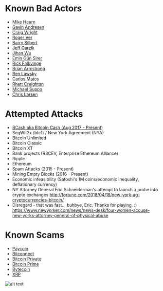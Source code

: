 <!-- TITLE: Darkside Bitcoin -->
<!-- SUBTITLE: Keeping track of attacks against bitcoin and those behind them -->


# Known Bad Actors

* [Mike Hearn](https://darksidebtc.com/mike-hearn)
* [Gavin Andresen](https://darksidebtc.com/gavin-andresen)
* [Craig Wright](https://darksidebtc.com/craig-wright)
* [Roger Ver](https://darksidebtc.com/roger-ver)
* [Barry Silbert](https://darksidebtc.com/barry-silbert)
* [Jeff Garzik](https://darksidebtc.com/jeff-garzik)
* [Jihan Wu](https://darksidebtc.com/jihan-wu)
* [Emin Gün Sirer](https://darksidebtc.com/emin-gun-sirer)
* [Rick Falkvinge](https://darksidebtc.com/rick-falkvinge)
* [Brian Armstrong](https://darksidebtc.com/brian-armstrong)
* [Ben Lawsky](https://darksidebtc.com/benjamin-lawsky)
* [Carlos Matos](https://darksidebtc.com/carlos-matos)
* [Rhett Creighton](https://darksidebtc.com/rhett-creighton)
* [Michael Suppo](https://darksidebtc.com/michael-suppo)
* [Chris Larsen](https://darksidebtc.com/chris-larsen)

# Attempted Attacks

* [BCash aka Bitcoin Cash (Aug 2017 - Present)](https://darksidebtc.com/bcash)
* SegWit2x (btc1) / New York Agreement (NYA)
* Bitcoin Unlimited
* Bitcoin Classic
* Bitcoin XT
* Bank projects (R3CEV, Enterprise Ethereum Alliance)
* Ripple
* Ethereum
* Spam Attacks (2015 - Present) 
* Mining Empty Blocks (2016 - Present) 
* Economic infeasibility (Satoshi's 1M coins/economic inequality, deflationary currency)
* NY Attorney General Eric Schneiderman's attempt to launch a probe into crypto exchanges http://fortune.com/2018/04/18/new-york-ag-cryptocurrencies-bitcoin/
* Disregard - that was fast... buhbye, Eric. Thanks for playing. :) https://www.newyorker.com/news/news-desk/four-women-accuse-new-yorks-attorney-general-of-physical-abuse


# Known Scams
* [Paycoin](https://darksidebtc.com/paycoin)
* [Bitconnect](https://darksidebtc.com/bitconnect)
* [Bitcoin Private](https://darksidebtc.com/bitcoin-private)
* [Bitcoin Prime](https://darksidebtc.com/bitcoin-prime)
* [Bytecoin](https://darksidebtc.com/bytecoin)
* [XRP](https://darksidebtc.com/XRP)


![alt text](https://res.cloudinary.com/doohickey/image/upload/v1517938258/darkside_folks_g83unk.png "Star Wars Characters")

